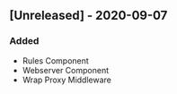 ## [Unreleased] - 2020-09-07

### Added
- Rules Component
- Webserver Component
- Wrap Proxy Middleware